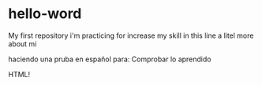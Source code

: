 # hello-word
My first repository
i'm practicing for increase my skill
in this line a litel more about mi

haciendo una pruba en español para:
Comprobar lo aprendido

HTML!
